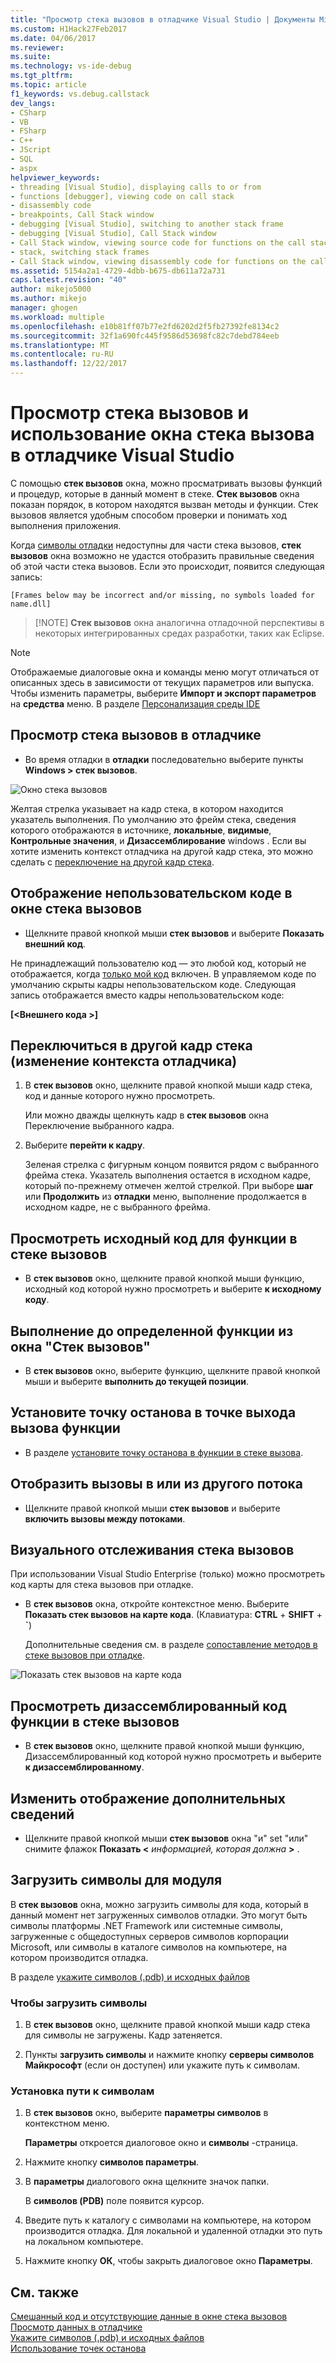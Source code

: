 ```yaml
---
title: "Просмотр стека вызовов в отладчике Visual Studio | Документы Microsoft"
ms.custom: H1Hack27Feb2017
ms.date: 04/06/2017
ms.reviewer: 
ms.suite: 
ms.technology: vs-ide-debug
ms.tgt_pltfrm: 
ms.topic: article
f1_keywords: vs.debug.callstack
dev_langs:
- CSharp
- VB
- FSharp
- C++
- JScript
- SQL
- aspx
helpviewer_keywords:
- threading [Visual Studio], displaying calls to or from
- functions [debugger], viewing code on call stack
- disassembly code
- breakpoints, Call Stack window
- debugging [Visual Studio], switching to another stack frame
- debugging [Visual Studio], Call Stack window
- Call Stack window, viewing source code for functions on the call stack
- stack, switching stack frames
- Call Stack window, viewing disassembly code for functions on the call stack
ms.assetid: 5154a2a1-4729-4dbb-b675-db611a72a731
caps.latest.revision: "40"
author: mikejo5000
ms.author: mikejo
manager: ghogen
ms.workload: multiple
ms.openlocfilehash: e10b81ff07b77e2fd6202d2f5fb27392fe8134c2
ms.sourcegitcommit: 32f1a690fc445f9586d53698fc82c7debd784eeb
ms.translationtype: MT
ms.contentlocale: ru-RU
ms.lasthandoff: 12/22/2017
---
```

# <a name="view-the-call-stack-and-use-the-call-stack-window-in-the-visual-studio-debugger"></a>Просмотр стека вызовов и использование окна стека вызова в отладчике Visual Studio

С помощью **стек вызовов** окна, можно просматривать вызовы функций и процедур, которые в данный момент в стеке. **Стек вызовов** окна показан порядок, в котором находятся вызван методы и функции. Стек вызовов является удобным способом проверки и понимать ход выполнения приложения.
  
Когда [символы отладки](#bkmk_symbols) недоступны для части стека вызовов, **стек вызовов** окна возможно не удастся отобразить правильные сведения об этой части стека вызовов. Если это происходит, появится следующая запись:  
  
`[Frames below may be incorrect and/or missing, no symbols loaded for name.dll]`

>  [!NOTE]
> **Стек вызовов** окна аналогична отладочной перспективы в некоторых интегрированных средах разработки, таких как Eclipse. 

> [!NOTE]
>  Отображаемые диалоговые окна и команды меню могут отличаться от описанных здесь в зависимости от текущих параметров или выпуска. Чтобы изменить параметры, выберите **Импорт и экспорт параметров** на **средства** меню.  В разделе [Персонализация среды IDE](../ide/personalizing-the-visual-studio-ide.md)
  
## <a name="view-the-call-stack-while-in-the-debugger"></a>Просмотр стека вызовов в отладчике 
  
-   Во время отладки в **отладки** последовательно выберите пункты **Windows > стек вызовов**.

 ![Окно стека вызовов](../debugger/media/dbg_basics_callstack_window.png "CallStackWindow")

Желтая стрелка указывает на кадр стека, в котором находится указатель выполнения. По умолчанию это фрейм стека, сведения которого отображаются в источнике, **локальные**, **видимые**, **Контрольные значения**, и **Дизассемблирование** windows . Если вы хотите изменить контекст отладчика на другой кадр стека, это можно сделать с [переключение на другой кадр стека](#bkmk_switch).   
  
## <a name="display-non-user-code-in-the-call-stack-window"></a>Отображение непользовательском коде в окне стека вызовов  
  
-   Щелкните правой кнопкой мыши **стек вызовов** и выберите **Показать внешний код**.

Не принадлежащий пользователю код — это любой код, который не отображается, когда [только мой код](../debugger/just-my-code.md) включен. В управляемом коде по умолчанию скрыты кадры непользовательском коде. Следующая запись отображается вместо кадры непользовательском коде:  
  
**[\<Внешнего кода >]**  
  
## <a name="bkmk_switch"></a>Переключиться в другой кадр стека (изменение контекста отладчика)
  
1.  В **стек вызовов** окно, щелкните правой кнопкой мыши кадр стека, код и данные которого нужно просмотреть.

    Или можно дважды щелкнуть кадр в **стек вызовов** окна Переключение выбранного кадра. 
  
2.  Выберите **перейти к кадру**.  
  
     Зеленая стрелка с фигурным концом появится рядом с выбранного фрейма стека. Указатель выполнения остается в исходном кадре, который по-прежнему отмечен желтой стрелкой. При выборе **шаг** или **Продолжить** из **отладки** меню, выполнение продолжается в исходном кадре, не с выбранного фрейма.  
  
## <a name="view-the-source-code-for-a-function-on-the-call-stack"></a>Просмотреть исходный код для функции в стеке вызовов  
  
-   В **стек вызовов** окно, щелкните правой кнопкой мыши функцию, исходный код которой нужно просмотреть и выберите **к исходному коду**.

## <a name="run-to-a-specific-function-from-the-call-stack-window"></a>Выполнение до определенной функции из окна "Стек вызовов"  
  
-  В **стек вызовов** окно, выберите функцию, щелкните правой кнопкой мыши и выберите **выполнить до текущей позиции**.  
  
## <a name="set-a-breakpoint-on-the-exit-point-of-a-function-call"></a>Установите точку останова в точке выхода вызова функции  
  
-   В разделе [установите точку останова в функции в стеке вызова](../debugger/using-breakpoints.md#BKMK_Set_a_breakpoint_in_the_call_stack_window).

## <a name="display-calls-to-or-from-another-thread"></a>Отобразить вызовы в или из другого потока  
  
-   Щелкните правой кнопкой мыши **стек вызовов** и выберите **включить вызовы между потоками**.   
  
## <a name="visually-trace-the-call-stack"></a>Визуального отслеживания стека вызовов  

При использовании Visual Studio Enterprise (только) можно просмотреть код карты для стека вызовов при отладке.

- В **стек вызовов** окна, откройте контекстное меню. Выберите **Показать стек вызовов на карте кода**. (Клавиатура: **CTRL** + **SHIFT** + **`**)  
  
    Дополнительные сведения см. в разделе [сопоставление методов в стеке вызовов при отладке](../debugger/map-methods-on-the-call-stack-while-debugging-in-visual-studio.md).

![Показать стек вызовов на карте кода](../debugger/media/dbg_basics_show_call_stack_on_code_map.gif "ShowCallStackOnCodeMap")
  
## <a name="view-the-disassembly-code-for-a-function-on-the-call-stack"></a>Просмотреть дизассемблированный код функции в стеке вызовов  
  
-   В **стек вызовов** окно, щелкните правой кнопкой мыши функцию, Дизассемблированный код которой нужно просмотреть и выберите **к дизассемблированному**.    

## <a name="change-the-optional-information-displayed"></a>Изменить отображение дополнительных сведений  
  
-   Щелкните правой кнопкой мыши **стек вызовов** окна "и" set "или" снимите флажок **Показать \<**  *информацией, которая должна*  **>** .  
  
## <a name="bkmk_symbols"></a>Загрузить символы для модуля
В **стек вызовов** окна, можно загрузить символы для кода, который в данный момент нет загруженных символов отладки. Это могут быть символы платформы .NET Framework или системные символы, загруженные с общедоступных серверов символов корпорации Microsoft, или символы в каталоге символов на компьютере, на котором производится отладка.  
  
В разделе [укажите символов (.pdb) и исходных файлов](../debugger/specify-symbol-dot-pdb-and-source-files-in-the-visual-studio-debugger.md)  
  
### <a name="to-load-symbols"></a>Чтобы загрузить символы  
  
1.  В **стек вызовов** окно, щелкните правой кнопкой мыши кадр стека для символы не загружены. Кадр затеняется.  
  
2.  Пункты **загрузить символы** и нажмите кнопку **серверы символов Майкрософт** (если он доступен) или укажите путь к символам.  
  
### <a name="to-set-the-symbol-path"></a>Установка пути к символам  
  
1.  В **стек вызовов** окно, выберите **параметры символов** в контекстном меню.  
  
     **Параметры** откроется диалоговое окно и **символы** -страница.  
  
2.  Нажмите кнопку **символов параметры**.  
  
3.  В **параметры** диалогового окна щелкните значок папки.  
  
     В **символов (PDB)** поле появится курсор.  
  
4.  Введите путь к каталогу с символами на компьютере, на котором производится отладка. Для локальной и удаленной отладки это путь на локальном компьютере.
  
5.  Нажмите кнопку **ОК**, чтобы закрыть диалоговое окно **Параметры**.  
  
## <a name="see-also"></a>См. также  
 [Смешанный код и отсутствующие данные в окне стека вызовов](../debugger/mixed-code-and-missing-information-in-the-call-stack-window.md)  
 [Просмотр данных в отладчике](../debugger/viewing-data-in-the-debugger.md)   
 [Укажите символов (.pdb) и исходных файлов](../debugger/specify-symbol-dot-pdb-and-source-files-in-the-visual-studio-debugger.md)   
 [Использование точек останова](../debugger/using-breakpoints.md)